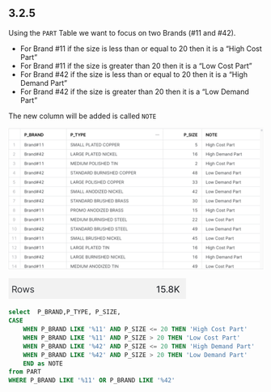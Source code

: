 ## 3.2.5

Using the `PART` Table we want to focus on two Brands (#11 and #42). 

* For Brand #11 if the size is less than or equal to 20 then it is a “High Cost Part”
* For Brand #11 if the size is greater than 20 then it is a “Low Cost Part”
* For Brand #42 if the size is less than or equal to 20 then it is a “High Demand Part”
* For Brand #42 if the size is greater than 20 then it is a “Low Demand Part”

The new column will be added is called `NOTE`



![image-20231017224751808](images/image-20231017224751808.png)

<img src="images/image-20231017224807177.png" alt="image-20231017224807177" style="zoom:50%;" />



```SQL
select  P_BRAND,P_TYPE, P_SIZE,
CASE 
    WHEN P_BRAND LIKE '%11' AND P_SIZE <= 20 THEN 'High Cost Part'
    WHEN P_BRAND LIKE '%11' AND P_SIZE > 20 THEN 'Low Cost Part'
    WHEN P_BRAND LIKE '%42' AND P_SIZE <= 20 THEN 'High Demand Part'
    WHEN P_BRAND LIKE '%42' AND P_SIZE > 20 THEN 'Low Demand Part'
    END as NOTE
from PART
WHERE P_BRAND LIKE '%11' OR P_BRAND LIKE '%42'
```

